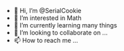 - 👋 Hi, I’m @SerialCookie
- 👀 I’m interested in Math
- 🌱 I’m currently learning many things
- 💞️ I’m looking to collaborate on ...
- 📫 How to reach me ...

<!---
SerialCookie/SerialCookie is a ✨ special ✨ repository because its `README.md` (this file) appears on your GitHub profile.
You can click the Preview link to take a look at your changes.
--->
